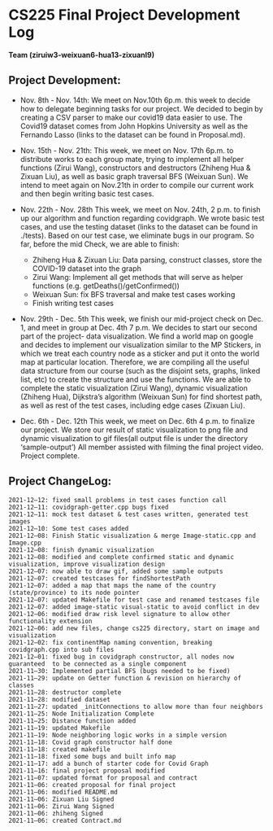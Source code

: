 # CS225 Final Project Development Log
**Team (ziruiw3-weixuan6-hua13-zixuanl9)**

## Project Development:
- Nov. 8th - Nov. 14th:
    We meet on Nov.10th 6p.m. this week to decide how to delegate beginning tasks for our project. We decided to begin by creating a CSV parser  to make our covid19 data easier to use. The Covid19 dataset comes from John Hopkins University as well as the Fernando Lasso (links to the dataset can be found in Proposal.md). 

- Nov. 15th - Nov. 21th:
    This week, we meet on Nov. 17th 6p.m. to distribute works to each group mate, trying to implement all helper functions (Zirui Wang), constructors and destructors (Zhiheng Hua & Zixuan Liu), as well as basic graph traversal BFS (Weixuan Sun). We intend to meet again on Nov.21th in order to compile our current work and then begin writing basic test cases.

- Nov. 22th - Nov. 28th
    This week, we meet on Nov. 24th, 2 p.m. to finish up our algorithm and function regarding covidgraph. We wrote basic test cases, and use the testing dataset (links to the dataset can be found in ./tests). Based on our test case, we eliminate bugs in our program. So far, before the mid Check, we are able to finish:
    - Zhiheng Hua & Zixuan Liu: Data parsing, construct classes, store the COVID-19 dataset into the graph
	- Zirui Wang: Implement all get methods that will serve as helper functions (e.g. getDeaths()/getConfirmed())
	- Weixuan Sun: fix BFS traversal and make test cases working
    - Finish writing test cases

- Nov. 29th - Dec. 5th
    This week, we finish our mid-project check on Dec. 1, and meet in group at Dec. 4th 7 p.m. We decides to start our second part of the project- data visualization. We find a world map on google and decides to implement our visualization similar to the MP Stickers, in which we treat each country node as a sticker and put it onto the world map at particular location. Therefore, we are compiling all the useful data structure from our course (such as the disjoint sets, graphs, linked list, etc) to create the structure and use the functions. We are able to complete the static visualization (Zirui Wang), dynamic visualization (Zhiheng Hua),  Dijkstra’s algorithm (Weixuan Sun) for find shortest path, as well as rest of the test cases, including edge cases (Zixuan Liu).

- Dec. 6th - Dec. 12th
    This week, we meet on Dec. 6th 4 p.m. to finalize our project. We store our result of static visualization to png file and dynamic visualization to gif files(all output file is under the directory ‘sample-output’) All member assisted with filming the final project video. Project complete.

## Project ChangeLog: 
    2021-12–12: fixed small problems in test cases function call
    2021-12–11: covidgraph-getter.cpp bugs fixed
    2021-12–11: mock test dataset & test cases written, generated test images
    2021-12–10: Some test cases added
    2021-12–08: Finish Static visualization & merge Image-static.cpp and Image.cpp
    2021-12–08: finish dynamic visualization
    2021-12–08: modified and complete confirmed static and dynamic visualization, improve visualization design
    2021-12–07: now able to draw gif, added some sample outputs
    2021-12–07: created testcases for findShortestPath
    2021-12–07: added a map that maps the name of the country (state/province) to its node pointer
    2021-12–07: updated Makefile for test case and renamed testcases file
    2021-12–07: added image-static visual-static to avoid conflict in dev
    2021-12–06: modified draw risk level signature to allow other functionality extension
    2021-12–06: add new files, change cs225 directory, start on image and visualization
    2021-12–02: fix continentMap naming convention, breaking covidgraph.cpp into sub files
    2021-12–01: fixed bug in covidgraph constructor, all nodes now guaranteed  to be connected as a single component
    2021-11–30: Implemented partial BFS (bugs needed to be fixed)
    2021-11–29: update on Getter function & revision on hierarchy of classes
    2021-11–28: destructor complete
    2021-11–28: modified dataset
    2021-11–27: updated _initConnections to allow more than four neighbors
    2021-11–25: Node Initialization Complete
    2021-11–25: Distance function added
    2021-11–19: updated Makefile
    2021-11–19: Node neighboring logic works in a simple version
    2021-11–18: Covid graph constructor half done
    2021-11–18: created makefile
    2021-11–18: fixed some bugs and built info map
    2021-11–17: add a bunch of starter code for Covid Graph
    2021-11–16: final project proposal modified 
    2021-11–07: updated format for proposal and contract
    2021-11–06: created proposal for final project
    2021-11–06: modified README.md
    2021-11–06: Zixuan Liu Signed
    2021-11–06: Zirui Wang Signed
    2021-11–06: zhiheng Signed
    2021-11–06: created Contract.md

